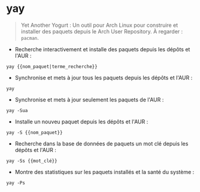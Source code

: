 # yay

> Yet Another Yogurt : Un outil pour Arch Linux pour construire et installer des paquets depuis le Arch User Repository.
> À regarder : `pacman`.

- Recherche interactivement et installe des paquets depuis les dépôts et l'AUR :

`yay {{nom_paquet|terme_recherche}}`

- Synchronise et mets à jour tous les paquets depuis les dépôts et l'AUR :

`yay`

- Synchronise et mets à jour seulement les paquets de l'AUR :

`yay -Sua`

- Installe un nouveu paquet depuis les dépôts et l'AUR :

`yay -S {{nom_paquet}}`

- Recherche dans la base de données de paquets un mot clé depuis les dépôts et l'AUR :

`yay -Ss {{mot_clé}}`

- Montre des statistiques sur les paquets installés et la santé du système :

`yay -Ps`
